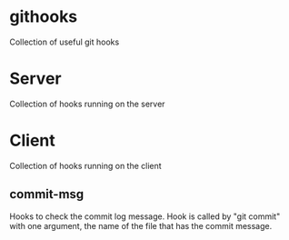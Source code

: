 # githooks

Collection of useful git hooks

# Server

Collection of hooks running on the server

# Client

Collection of hooks running on the client

## commit-msg

Hooks to check the commit log message. Hook is called by "git commit" with one argument, the name of the file that has the commit message.
